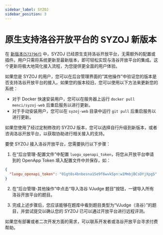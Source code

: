 ```yaml
---
sidebar_label: SYZOJ
sidebar_position: 3
---
```


# 原生支持洛谷开放平台的 SYZOJ 新版本

在 [新版本(`573796f`)](https://github.com/syzoj/syzoj/commit/573796fa7670e28d428692f1d91e7ea50ee154e5) 中，SYZOJ 已经原生支持洛谷开放平台，无需额外的配置或插件。用户只需将系统更新至最新版本，即可轻松实现与洛谷开放平台的集成。这个更新将极大地简化接入流程，为您提供更全面的用户体验。

如果您是 SYZOJ 的用户，您可以在后台管理界面的“其他操作”中验证您的版本是否支持洛谷开放平台的接入。如果您的版本较旧，您可以使用以下方法来更新您的系统：

- 对于 Docker 快速安装用户，您可以在服务器上运行 `docker pull menci/syzoj-web` 后重启服务以进行更新。
- 对于手动安装用户，您可以在 `syzoj-web` 目录中运行 `git pull` 后重启服务以进行更新。

如果您使用了经过定制修改的 SYZOJ 版本，您可以选择自行升级到新版本，或者咨询洛谷开放平台，以获取协助进行相关接入的支持。

要使 SYZOJ 接入洛谷开放平台，您需要执行以下步骤：

1. 在“后台管理-配置文件”中配置 `luogu_openapi_token`，将您从开放平台申请到的 OpenApp Token 填入配置文件中并保存，如：

```json
{
  "luogu_openapi_token": "01gt8s4bnbesna15e9f6wvk5pn:w1MmbjBCsDYjXpgS"
}
```

2. 在“后台管理-其他操作”中点击“导入洛谷 VJudge 题目”按钮，一键导入所有洛谷开放平台的题目。

3. 完成上述步骤后，您应该能够在题库中看到题目类型为“VJudge（洛谷）”的题目，并尝试提交以确认您的 SYZOJ 已可以通过开放平台进行远程评测。

如果您有部署或者二次开发方面的需求，可以联系开发者或洛谷开放平台寻求付费帮助。
